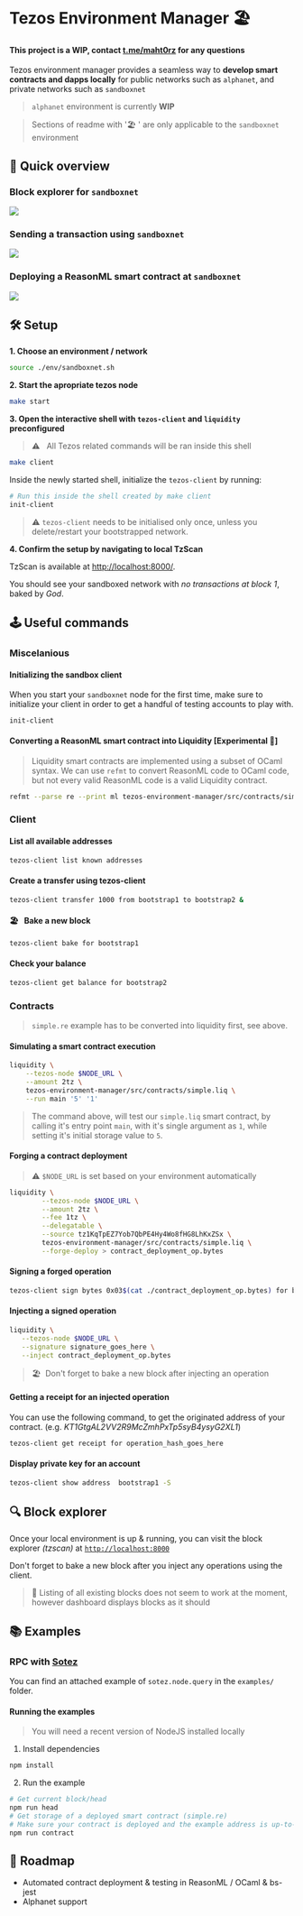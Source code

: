 # Tezos Environment Manager 🏖

#### This project is a WIP, contact [t.me/maht0rz](t.me/maht0rz) for any questions

Tezos environment manager provides a seamless way to **develop smart contracts and dapps locally** for public networks such as `alphanet`, and private networks such as `sandboxnet` 

> `alphanet` environment is currently **WIP**

> Sections of readme with '🏖 ' are only applicable to the `sandboxnet` environment

## 👀  Quick overview

### Block explorer for `sandboxnet`
![](https://gateway.pinata.cloud/ipfs/QmX931XSq9KVmPD9y5C7Fqmjfa5uU99rYZvguCXGC33rbw)

### Sending a transaction using `sandboxnet`
![](https://gateway.pinata.cloud/ipfs/QmTTwU6vZDBbreuuHd4e1LiAEXL2V455785cLvEnMnJ1i7)

### Deploying a ReasonML smart contract at `sandboxnet`
![](https://gateway.pinata.cloud/ipfs/QmS11bjtHwS7ynZztXw1uaCJgTLs8kBJLFU9sx77HsAKsC)

## 🛠 Setup

**1. Choose an environment / network**

```bash
source ./env/sandboxnet.sh
```

**2. Start the apropriate tezos node**
```bash
make start
```

**3. Open the interactive shell with `tezos-client` and `liquidity` preconfigured**
> ⚠️ &nbsp; All Tezos related commands will be ran inside this shell
```bash
make client
```

Inside the newly started shell, initialize the `tezos-client` by running:

```bash
# Run this inside the shell created by make client
init-client
```

> ⚠️ `tezos-client` needs to be initialised only once, unless you delete/restart your bootstrapped network.

**4. Confirm the setup by navigating to local TzScan**

TzScan is available at [http://localhost:8000/](http://localhost:8000/). 

You should see your sandboxed network with *no transactions at block 1*, baked by *God*.


        
## 🕹 Useful commands

### Miscelanious

#### Initializing the sandbox client
When  you start your `sandboxnet` node for the first time, make sure to initialize your client in order to get a handful of testing accounts to play with.
```
init-client
```

#### Converting a ReasonML smart contract into Liquidity [Experimental 🚨] 
> Liquidity smart contracts are implemented using a subset of OCaml syntax. We can use `refmt` to convert ReasonML code to OCaml code, 
but not every valid ReasonML code is a valid Liquidity contract.
```bash
refmt --parse re --print ml tezos-environment-manager/src/contracts/simple.re > tezos-environment-manager/src/contracts/simple.liq
```

### Client


#### List all available addresses
```bash
tezos-client list known addresses
```

#### Create a transfer using tezos-client
```bash
tezos-client transfer 1000 from bootstrap1 to bootstrap2 &
```

#### 🏖  &nbsp; Bake a new block
```bash
tezos-client bake for bootstrap1
```
#### Check your balance
```bash
tezos-client get balance for bootstrap2
```

### Contracts

> `simple.re` example has to be converted into liquidity first, see above.

#### Simulating a smart contract execution
```bash
liquidity \
    --tezos-node $NODE_URL \
    --amount 2tz \
    tezos-environment-manager/src/contracts/simple.liq \
    --run main '5' '1'
```

> The command above, will test our `simple.liq` smart contract, by calling it's entry point `main`, with it's single argument as `1`, while setting it's initial storage value to `5`.

#### Forging a contract deployment

> ⚠️&nbsp;`$NODE_URL` is set based on your environment automatically

``` bash
liquidity \
        --tezos-node $NODE_URL \
        --amount 2tz \
        --fee 1tz \
        --delegatable \
        --source tz1KqTpEZ7Yob7QbPE4Hy4Wo8fHG8LhKxZSx \
        tezos-environment-manager/src/contracts/simple.liq \
        --forge-deploy > contract_deployment_op.bytes
```

#### Signing a forged operation
```bash
tezos-client sign bytes 0x03$(cat ./contract_deployment_op.bytes) for bootstrap1
```

#### Injecting a signed operation
```bash
liquidity \
   --tezos-node $NODE_URL \
   --signature signature_goes_here \
   --inject contract_deployment_op.bytes
```

> 🏖 &nbsp;Don't forget to bake a new block after injecting an operation

#### Getting a receipt for an injected operation
You can use the following command, to get the originated address of your contract. (e.g. *KT1GtgAL2VV2R9McZmhPxTp5syB4ysyG2XL1*)
```bash
tezos-client get receipt for operation_hash_goes_here
```

#### Display private key for an account
```bash
tezos-client show address  bootstrap1 -S
```

## 🔍 Block explorer 

Once your local environment is up & running, you can 
visit the block explorer *(tzscan)* at [`http://localhost:8000`](http://localhost:8000)

Don't forget to bake a new block after you inject any operations using the client.

> 👷‍ Listing of all existing blocks does not seem to work at the moment, however dashboard displays blocks as it should

## 📚 Examples

### RPC with [Sotez](https://www.npmjs.com/package/sotez)

You can find an attached example of `sotez.node.query` in the `examples/` folder. 

#### Running the examples

> You will need a recent version of NodeJS installed locally

1. Install dependencies
```bash
npm install
```
2. Run the example
```bash
# Get current block/head
npm run head
# Get storage of a deployed smart contract (simple.re)
# Make sure your contract is deployed and the example address is up-to-date
npm run contract
```

## 🚗 Roadmap

- Automated contract deployment & testing in ReasonML / OCaml & bs-jest
- Alphanet support
